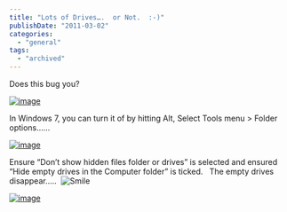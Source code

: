 ```yaml
---
title: "Lots of Drives….  or Not.  :-)"
publishDate: "2011-03-02"
categories: 
  - "general"
tags:
  - "archived"
---
```


Does this bug you?

[![image](https://ramberlinggeek.co.uk/wp-content/uploads/2011/03/image_thumb.png "image")](https://ramberlinggeek.co.uk/wp-content/uploads/2011/03/image.png)

In Windows 7, you can turn it of by hitting Alt, Select Tools menu > Folder options……

[![image](https://ramberlinggeek.co.uk/wp-content/uploads/2011/03/image_thumb1.png "image")](https://ramberlinggeek.co.uk/wp-content/uploads/2011/03/image1.png)

Ensure “Don’t show hidden files folder or drives” is selected and ensured “Hide empty drives in the Computer folder” is ticked.   The empty drives disappear…..  ![Smile](https://ramberlinggeek.co.uk/wp-content/uploads/2011/03/wlEmoticon-smile.png)

[![image](https://ramberlinggeek.co.uk/wp-content/uploads/2011/03/image_thumb2.png "image")](https://ramberlinggeek.co.uk/wp-content/uploads/2011/03/image2.png)
